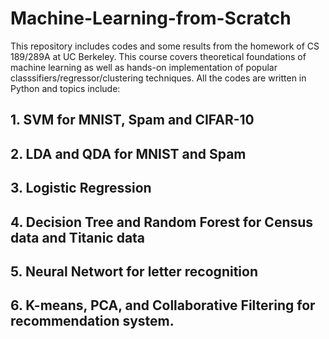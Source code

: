 # Machine-Learning-from-Scratch

This repository includes codes and some results from the homework of CS 189/289A at UC Berkeley. This course covers theoretical foundations of machine learning as well as hands-on implementation of popular classsifiers/regressor/clustering techniques. All the codes are written in Python and topics include:

## 1. SVM for MNIST, Spam and CIFAR-10 
## 2. LDA and QDA for MNIST and Spam
## 3. Logistic Regression
## 4. Decision Tree and Random Forest for Census data and Titanic data
## 5. Neural Networt for letter recognition
## 6. K-means, PCA, and Collaborative Filtering for recommendation system.
